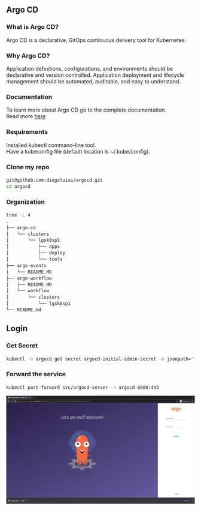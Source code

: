 ## Argo CD

### What is Argo CD?
Argo CD is a declarative, GitOps continuous delivery tool for Kubernetes.

### Why Argo CD?
Application definitions, configurations, and environments should be declarative and version controlled. Application deployment and lifecycle management should be automated, auditable, and easy to understand.

### Documentation
To learn more about Argo CD go to the complete documentation.   
Read more [here](https://argo-cd.readthedocs.io/en/stable/)

### Requirements
Installed kubectl command-line tool.   
Have a kubeconfig file (default location is ~/.kube/config).

### Clone my repo
````bash
git@github.com:diegoluisi/argocd.git
cd argocd
````

### Organization
````bash
tree -L 4
.
├── argo-cd
│   └── clusters
│       └── lgsk8sp1
│           ├── apps
│           ├── deploy
│           └── tools
├── argo-events
│   └── README.MD
├── argo-workflow
│   ├── README.MD
│   └── workflow
│       └── clusters
│           └── lgsk8sp1
└── README.md
````

## Login
### Get Secret
````bash
kubectl -n argocd get secret argocd-initial-admin-secret -o jsonpath="{.data.password}" | base64 -d
````

### Forward the service
````bash
kubectl port-forward svc/argocd-server -n argocd 8080:443
````

![Argo CD](.images/argocd-login.png)